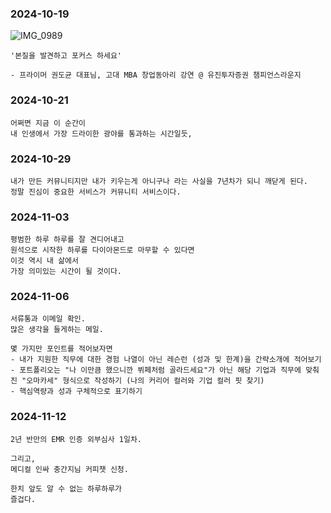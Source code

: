 ### 2024-10-19 

![IMG_0989](https://github.com/user-attachments/assets/35f88a6b-af99-438c-8a47-3a29733ce940)

  ```
  '본질을 발견하고 포커스 하세요'

  - 프라이머 권도균 대표님, 고대 MBA 창업동아리 강연 @ 유진투자증권 챔피언스라운지
  ```


### 2024-10-21

  ```
  어쩌면 지금 이 순간이
  내 인생에서 가장 드라이한 광야를 통과하는 시간일듯,

  ```

### 2024-10-29

  ```
  내가 만든 커뮤니티지만 내가 키우는게 아니구나 라는 사실을 7년차가 되니 깨닫게 된다.
  정말 진심이 중요한 서비스가 커뮤니티 서비스이다. 
  ```

### 2024-11-03

  ```
  평범한 하루 하루를 잘 견디어내고
  원석으로 시작한 하루를 다이아몬드로 마무할 수 있다면
  이것 역시 내 삶에서
  가장 의미있는 시간이 될 것이다.
  ```

### 2024-11-06

  ```
  서류통과 이메일 확인.
  많은 생각을 들게하는 메일.

  몇 가지만 포인트를 적어보자면
  - 내가 지원한 직무에 대한 경험 나열이 아닌 레슨런 (성과 및 한계)을 간략소개에 적어보기
  - 포트폴리오는 "나 이만큼 했으니깐 뷔페처럼 골라드세요"가 아닌 해당 기업과 직무에 맞춰진 "오마카세" 형식으로 작성하기 (나의 커리어 컬러와 기업 컬러 핏 찾기)
  - 핵심역량과 성과 구체적으로 표기하기
  ```

### 2024-11-12

  ```
  2년 반만의 EMR 인증 외부심사 1일차.

  그리고,
  메디컬 인싸 충간지님 커피챗 신청.

  한치 앞도 알 수 없는 하루하루가
  즐겁다.
  ```
